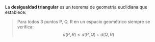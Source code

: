 La **desigualdad triangular** es un teorema de geometría euclidiana que establece:
> Para todos 3 puntos P, Q, R en un espacio geométrico siempre se verifica:
> $$d(P,R) \le d(P,Q) + d(Q,R)$$